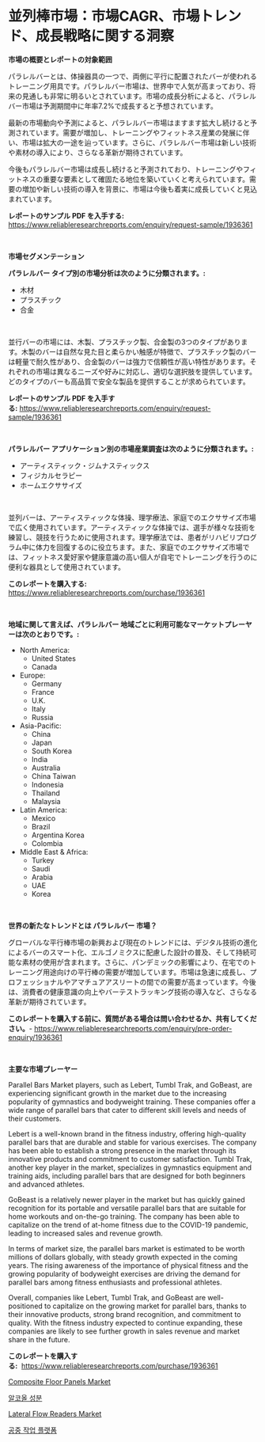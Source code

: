 <p><h1>並列棒市場：市場CAGR、市場トレンド、成長戦略に関する洞察</h1></p><p><strong>市場の概要とレポートの対象範囲</strong></p>
<p><p>パラレルバーとは、体操器具の一つで、両側に平行に配置されたバーが使われるトレーニング用具です。パラレルバー市場は、世界中で人気が高まっており、将来の見通しも非常に明るいとされています。市場の成長分析によると、パラレルバー市場は予測期間中に年率7.2%で成長すると予想されています。</p><p>最新の市場動向や予測によると、パラレルバー市場はますます拡大し続けると予測されています。需要が増加し、トレーニングやフィットネス産業の発展に伴い、市場は拡大の一途を辿っています。さらに、パラレルバー市場は新しい技術や素材の導入により、さらなる革新が期待されています。</p><p>今後もパラレルバー市場は成長し続けると予測されており、トレーニングやフィットネスの重要な要素として確固たる地位を築いていくと考えられています。需要の増加や新しい技術の導入を背景に、市場は今後も着実に成長していくと見込まれています。</p></p>
<p><strong>レポートのサンプル PDF を入手する:</strong> <a href="https://www.reliableresearchreports.com/enquiry/request-sample/1936361">https://www.reliableresearchreports.com/enquiry/request-sample/1936361</a></p>
<p>&nbsp;</p>
<p><strong>市場セグメンテーション</strong></p>
<p><strong>パラレルバー タイプ別の市場分析は次のように分類されます。:</strong></p>
<p><ul><li>木材</li><li>プラスチック</li><li>合金</li></ul></p>
<p>&nbsp;</p>
<p><p>並行バーの市場には、木製、プラスチック製、合金製の3つのタイプがあります。木製のバーは自然な見た目と柔らかい触感が特徴で、プラスチック製のバーは軽量で耐久性があり、合金製のバーは強力で信頼性が高い特性があります。それぞれの市場は異なるニーズや好みに対応し、適切な選択肢を提供しています。どのタイプのバーも高品質で安全な製品を提供することが求められています。</p></p>
<p><strong>レポートのサンプル PDF を入手する:</strong>&nbsp;<a href="https://www.reliableresearchreports.com/enquiry/request-sample/1936361">https://www.reliableresearchreports.com/enquiry/request-sample/1936361</a></p>
<p>&nbsp;</p>
<p><strong> パラレルバー アプリケーション別の市場産業調査は次のように分類されます。:</strong></p>
<p><ul><li>アーティスティック・ジムナスティックス</li><li>フィジカルセラピー</li><li>ホームエクササイズ</li></ul></p>
<p>&nbsp;</p>
<p><p>並列バーは、アーティスティックな体操、理学療法、家庭でのエクササイズ市場で広く使用されています。アーティスティックな体操では、選手が様々な技術を練習し、競技を行うために使用されます。理学療法では、患者がリハビリプログラム中に体力を回復するのに役立ちます。また、家庭でのエクササイズ市場では、フィットネス愛好家や健康意識の高い個人が自宅でトレーニングを行うのに便利な器具として使用されています。</p></p>
<p><strong>このレポートを購入する:</strong>&nbsp; <a href="https://www.reliableresearchreports.com/purchase/1936361">https://www.reliableresearchreports.com/purchase/1936361</a></p>
<p>&nbsp;</p>
<p><strong>地域に関して言えば、パラレルバー 地域ごとに利用可能なマーケットプレーヤーは次のとおりです。:</strong></p>
<p><ul>
    <li>
        North America:
        <ul>
            <li>United States</li>
            <li>Canada</li>
        </ul>
    </li>
    <li>
        Europe:
        <ul>
            <li>Germany</li>
            <li>France</li>
            <li>U.K.</li>
            <li>Italy</li>
            <li>Russia</li>
        </ul>
    </li>
    <li>
        Asia-Pacific:
        <ul>
            <li>China</li>
            <li>Japan</li>
            <li>South Korea</li>
            <li>India</li>
            <li>Australia</li>
            <li>China Taiwan</li>
            <li>Indonesia</li>
            <li>Thailand</li>
            <li>Malaysia</li>
        </ul>
    </li>
    <li>
        Latin America:
        <ul>
            <li>Mexico</li>
            <li>Brazil</li>
            <li>Argentina Korea</li>
            <li>Colombia</li>
        </ul>
    </li>
    <li>
        Middle East & Africa:
        <ul>
            <li>Turkey</li>
            <li>Saudi</li>
            <li>Arabia</li>
            <li>UAE</li>
            <li>Korea</li>
        </ul>
    </li>
    </ul></p>
<p>&nbsp;</p>
<p><strong>世界の新たなトレンドとは パラレルバー 市場？</strong></p>
<p><p>グローバルな平行棒市場の新興および現在のトレンドには、デジタル技術の進化によるバーのスマート化、エルゴノミクスに配慮した設計の普及、そして持続可能な素材の使用が含まれます。さらに、パンデミックの影響により、在宅でのトレーニング用途向けの平行棒の需要が増加しています。市場は急速に成長し、プロフェッショナルやアマチュアアスリートの間での需要が高まっています。今後は、消費者の健康意識の向上やバーテストラッキング技術の導入など、さらなる革新が期待されています。</p></p>
<p><strong>このレポートを購入する前に、質問がある場合は問い合わせるか、共有してください。</strong>- <a href="https://www.reliableresearchreports.com/enquiry/pre-order-enquiry/1936361">https://www.reliableresearchreports.com/enquiry/pre-order-enquiry/1936361</a></p>
<p>&nbsp;</p>
<p><strong>主要な市場プレーヤー</strong></p>
<p><p>Parallel Bars Market players, such as Lebert, Tumbl Trak, and GoBeast, are experiencing significant growth in the market due to the increasing popularity of gymnastics and bodyweight training. These companies offer a wide range of parallel bars that cater to different skill levels and needs of their customers. </p><p>Lebert is a well-known brand in the fitness industry, offering high-quality parallel bars that are durable and stable for various exercises. The company has been able to establish a strong presence in the market through its innovative products and commitment to customer satisfaction. Tumbl Trak, another key player in the market, specializes in gymnastics equipment and training aids, including parallel bars that are designed for both beginners and advanced athletes.</p><p>GoBeast is a relatively newer player in the market but has quickly gained recognition for its portable and versatile parallel bars that are suitable for home workouts and on-the-go training. The company has been able to capitalize on the trend of at-home fitness due to the COVID-19 pandemic, leading to increased sales and revenue growth.</p><p>In terms of market size, the parallel bars market is estimated to be worth millions of dollars globally, with steady growth expected in the coming years. The rising awareness of the importance of physical fitness and the growing popularity of bodyweight exercises are driving the demand for parallel bars among fitness enthusiasts and professional athletes.</p><p>Overall, companies like Lebert, Tumbl Trak, and GoBeast are well-positioned to capitalize on the growing market for parallel bars, thanks to their innovative products, strong brand recognition, and commitment to quality. With the fitness industry expected to continue expanding, these companies are likely to see further growth in sales revenue and market share in the future.</p></p>
<p><strong>このレポートを購入する:</strong>&nbsp;&nbsp;<a href="https://www.reliableresearchreports.com/purchase/1936361">https://www.reliableresearchreports.com/purchase/1936361</a></p>
<p><p><a href="https://changeable-paste-463.notion.site/Composite-Floor-Panels-Market-Size-and-Growth-Market-Segmentation-Regional-and-Country-Breakdowns--fee352b89d514c84b7e120717b2cca35">Composite Floor Panels Market</a></p><p><a href="https://github.com/JonHarrtis67676y/Market-Research-Report-List-1/blob/main/87648816366.md">알코올 성분</a></p><p><a href="https://view.publitas.com/reportprime-1/lateral-flow-readers-market-research-report-unlocks-analysis-on-the-market-financial-status-market-size-and-market-revenue-upto-2031/">Lateral Flow Readers Market</a></p><p><a href="https://github.com/Tristiarton768456/Market-Research-Report-List-1/blob/main/93634236365.md">공중 작업 플랫폼</a></p></p>